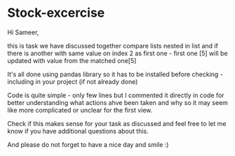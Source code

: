 # Stock-excercise

Hi Sameer,

this is task we have discussed together compare lists nested in list and if there is another with same value on index 2 as first one - first one [5] will be updated with value from the matched one[5]

It's all done using pandas library so it has to be installed before checking - including in your project (if not already done)

Code is quite simple - only few lines but I commented it directly in code for better understanding what actions ahve been taken and why so it may seem like more complicated or unclear for the first view.

Check if this makes sense for your task as discussed and feel free to let me know if you have additional questions about this.

And please do not forget to have a nice day and smile :)
